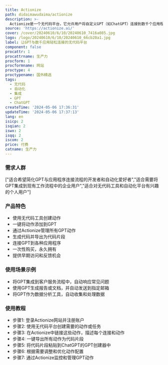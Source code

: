 ```yaml
---
title: Actionize
path: didaimawudaima/actionize
description: >-
  Actionize是一个无代码平台，它允许用户将自定义GPT（如ChatGPT）连接到数千个应用程序。它充当GPT和在Zapier、Make.com等自动化平台上创建的工作流程之间的“粘合剂”。用户无需担心编写OpenAPI规范或如何使用不同的API。Actionize在Alpha阶段提供，为早期采用者提供折扣，并提供一次性购买永久拥有的选项。
source: 'https://actionize.ai/'
cover: /cover/20240610/6/10/20240610_7416a085.jpg
logo: /logo/20240610/6/10/20240610_66cb20a1.jpg
label: 让GPT与数千应用轻松连接的无代码平台
component: false
procattr: 1
procattrname: 生产力
procform: 1
procformname: 网站
proctype: 4
proctypename: 国外精选
tags:
  - 无代码
  - 自动化
  - 集成
  - GPT
  - ChatGPT
createTime: '2024-05-06 17:36:31'
updateTime: '2024-05-06 17:37:13'
lang: en
isicp: 2
isqian: 2
iswx: 2
isqq: 2
iscom: 2
price: 付费
catname: 生产力
---
```




### 需求人群
["适合希望简化GPT与应用程序连接流程的开发者和自动化爱好者","适合需要将GPT集成到现有工作流程中的企业用户","适合对无代码工具和自动化平台有兴趣的个人用户"]

### 产品特色
* 使用无代码工具创建动作
* 一键将动作添加到GPT
* 通过Actionize管理所有GPT动作
* 生成代码并导出为代码片段
* 连接GPT到各种应用程序
* 一次性购买，永久拥有
* 提供早期访问和反馈机会

### 使用场景示例
* 将GPT集成到客户服务流程中，自动响应常见问题
* 使用GPT生成报告或文档，并自动发送到指定邮箱
* 将GPT作为数据分析工具，自动收集和处理数据

### 使用教程
* 步骤1: 登录Actionize网站并注册账户
* 步骤2: 使用无代码平台创建需要的动作或任务
* 步骤3: 在Actionize中链接这些动作，描述每个连接和动作
* 步骤4: 一键导出所有动作为代码片段
* 步骤5: 将代码片段粘贴到ChatGPT的GPT创建器中
* 步骤6: 根据需要调整和优化动作配置
* 步骤7: 通过Actionize监控和管理GPT动作

  
